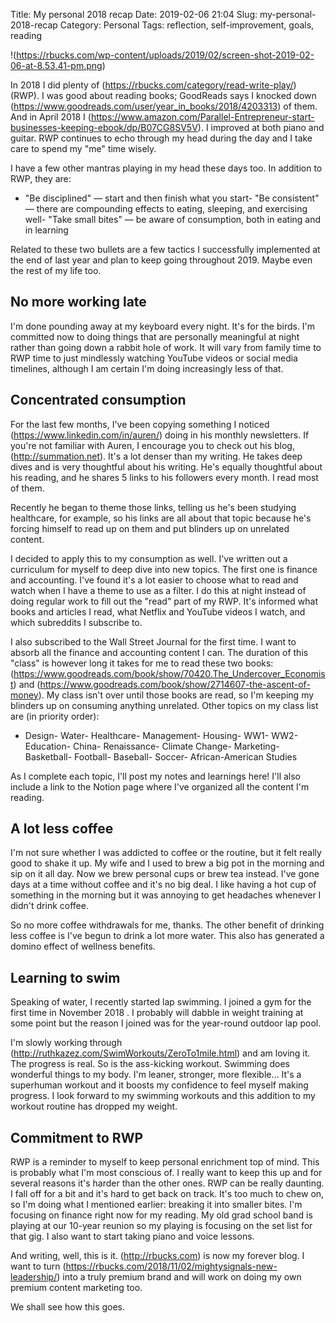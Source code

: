 Title: My personal 2018 recap
Date: 2019-02-06 21:04
Slug: my-personal-2018-recap
Category: Personal
Tags: reflection, self-improvement, goals, reading

!(https://rbucks.com/wp-content/uploads/2019/02/screen-shot-2019-02-06-at-8.53.41-pm.png)

In 2018 I did plenty of (https://rbucks.com/category/read-write-play/) (RWP). I was good about reading books; GoodReads says I knocked down (https://www.goodreads.com/user/year_in_books/2018/4203313) of them. And in April 2018 I (https://www.amazon.com/Parallel-Entrepreneur-start-businesses-keeping-ebook/dp/B07CG8SV5V). I improved at both piano and guitar. RWP continues to echo through my head during the day and I take care to spend my "me" time wisely.

I have a few other mantras playing in my head these days too. In addition to RWP, they are:

- "Be disciplined" — start and then finish what you start- "Be consistent" — there are compounding effects to eating, sleeping, and exercising well- "Take small bites" — be aware of consumption, both in eating and in learning

Related to these two bullets are a few tactics I successfully implemented at the end of last year and plan to keep going throughout 2019. Maybe even the rest of my life too.

## No more working late

I'm done pounding away at my keyboard every night. It's for the birds. I'm committed now to doing things that are personally meaningful at night rather than going down a rabbit hole of work. It will vary from family time to RWP time to just mindlessly watching YouTube videos or social media timelines, although I am certain I'm doing increasingly less of that.

## Concentrated consumption

For the last few months, I've been copying something I noticed (https://www.linkedin.com/in/auren/) doing in his monthly newsletters. If you're not familiar with Auren, I encourage you to check out his blog, (http://summation.net). It's a lot denser than my writing. He takes deep dives and is very thoughtful about his writing. He's equally thoughtful about his reading, and he shares 5 links to his followers every month. I read most of them. 

Recently he began to theme those links, telling us he's been studying healthcare, for example, so his links are all about that topic because he's forcing himself to read up on them and put blinders up on unrelated content.

I decided to apply this to my consumption as well. I've written out a curriculum for myself to deep dive into new topics. The first one is finance and accounting. I've found it's a lot easier to choose what to read and watch when I have a theme to use as a filter. I do this at night instead of doing regular work to fill out the "read" part of my RWP. It's informed what books and articles I read, what Netflix and YouTube videos I watch, and which subreddits I subscribe to.

I also subscribed to the Wall Street Journal for the first time. I want to absorb all the finance and accounting content I can. The duration of this "class" is however long it takes for me to read these two books: (https://www.goodreads.com/book/show/70420.The_Undercover_Economist) and (https://www.goodreads.com/book/show/2714607-the-ascent-of-money). My class isn't over until those books are read, so I'm keeping my blinders up on consuming anything unrelated. Other topics on my class list are (in priority order):

- Design- Water- Healthcare- Management- Housing- WW1- WW2- Education- China- Renaissance- Climate Change- Marketing- Basketball- Football- Baseball- Soccer- African-American Studies

As I complete each topic, I'll post my notes and learnings here! I'll also include a link to the Notion page where I've organized all the content I'm reading.

## A lot less coffee

I'm not sure whether I was addicted to coffee or the routine, but it felt really good to shake it up. My wife and I used to brew a big pot in the morning and sip on it all day. Now we brew personal cups or brew tea instead. I've gone days at a time without coffee and it's no big deal. I like having a hot cup of something in the morning but it was annoying to get headaches whenever I didn't drink coffee. 

So no more coffee withdrawals for me, thanks. The other benefit of drinking less coffee is I've begun to drink a lot more water. This also has generated a domino effect of wellness benefits.

## Learning to swim

Speaking of water, I recently started lap swimming. I joined a gym for the first time in November 2018 . I probably will dabble in weight training at some point but the reason I joined was for the year-round outdoor lap pool. 

I'm slowly working through (http://ruthkazez.com/SwimWorkouts/ZeroTo1mile.html) and am loving it. The progress is real. So is the ass-kicking workout. Swimming does wonderful things to my body. I'm leaner, stronger, more flexible... It's a superhuman workout and it boosts my confidence to feel myself making progress. I look forward to my swimming workouts and this addition to my workout routine has dropped my weight.

## Commitment to RWP

RWP is a reminder to myself to keep personal enrichment top of mind. This is probably what I'm most conscious of. I really want to keep this up and for several reasons it's harder than the other ones. RWP can be really daunting. I fall off for a bit and it's hard to get back on track. It's too much to chew on, so I'm doing what I mentioned earlier: breaking it into smaller bites. I'm focusing on finance right now for my reading. My old grad school band is playing at our 10-year reunion so my playing is focusing on the set list for that gig. I also want to start taking piano and voice lessons. 

And writing, well, this is it. (http://rbucks.com) is now my forever blog. I want to turn (https://rbucks.com/2018/11/02/mightysignals-new-leadership/) into a truly premium brand and will work on doing my own premium content marketing too.

We shall see how this goes.